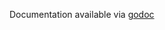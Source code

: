 Documentation available via [godoc](https://godoc.org/github.com/honeycombio/beeline-go/wrappers/hnynethttp)
